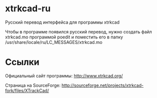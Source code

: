 # xtrkcad-ru
Русский перевод интерфейса для программы xtrkcad

Чтобы в программе появился русский перевод, нужно создать файл xtrkcad.mo программой poedit и поместить его в папку /usr/share/locale/ru/LC_MESSAGES/xtrkcad.mo

# Ссылки
Официальный сайт программы: http://www.xtrkcad.org/

Страница на SourceForge: http://sourceforge.net/projects/xtrkcad-fork/files/XTrackCad/
